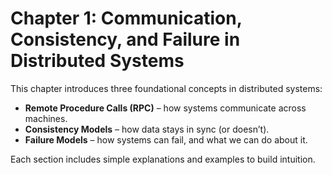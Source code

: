
# Chapter 1: Communication, Consistency, and Failure in Distributed Systems

This chapter introduces three foundational concepts in distributed systems:

- **Remote Procedure Calls (RPC)** – how systems communicate across machines.
- **Consistency Models** – how data stays in sync (or doesn’t).
- **Failure Models** – how systems can fail, and what we can do about it.

Each section includes simple explanations and examples to build intuition.
